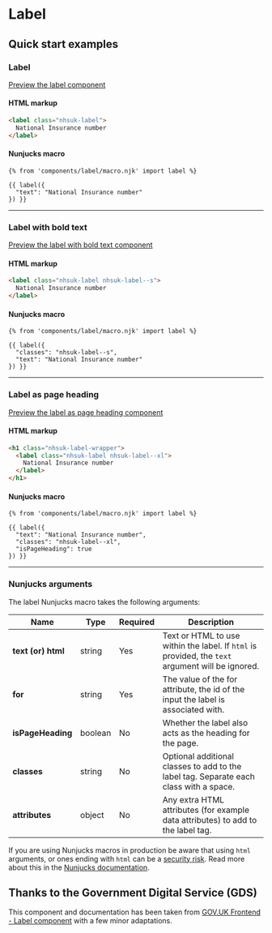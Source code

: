 # Label

## Quick start examples

### Label

[Preview the label component](https://nhsuk.github.io/nhsuk-frontend/components/label/index.html)

#### HTML markup

```html
<label class="nhsuk-label">
  National Insurance number
</label>
```

#### Nunjucks macro

```
{% from 'components/label/macro.njk' import label %}

{{ label({
  "text": "National Insurance number"
}) }}
```

---

### Label with bold text

[Preview the label with bold text component](https://nhsuk.github.io/nhsuk-frontend/components/label/bold.html)

#### HTML markup

```html
<label class="nhsuk-label nhsuk-label--s">
  National Insurance number
</label>
```

#### Nunjucks macro

```
{% from 'components/label/macro.njk' import label %}

{{ label({
  "classes": "nhsuk-label--s",
  "text": "National Insurance number"
}) }}
```

---

### Label as page heading

[Preview the label as page heading component](https://nhsuk.github.io/nhsuk-frontend/components/label/page-heading.html)

#### HTML markup

```html
<h1 class="nhsuk-label-wrapper">
  <label class="nhsuk-label nhsuk-label--xl">
    National Insurance number
  </label>
</h1>
```

#### Nunjucks macro

```
{% from 'components/label/macro.njk' import label %}

{{ label({
  "text": "National Insurance number",
  "classes": "nhsuk-label--xl",
  "isPageHeading": true
}) }}
```

---

### Nunjucks arguments

The label Nunjucks macro takes the following arguments:

| Name               | Type    | Required | Description                                                                                       |
| ------------------ | ------- | -------- | ------------------------------------------------------------------------------------------------- |
| **text (or) html** | string  | Yes      | Text or HTML to use within the label. If `html` is provided, the `text` argument will be ignored. |
| **for**            | string  | Yes      | The value of the for attribute, the id of the input the label is associated with.                 |
| **isPageHeading**  | boolean | No       | Whether the label also acts as the heading for the page.                                          |
| **classes**        | string  | No       | Optional additional classes to add to the label tag. Separate each class with a space.            |
| **attributes**     | object  | No       | Any extra HTML attributes (for example data attributes) to add to the label tag.                  |

If you are using Nunjucks macros in production be aware that using `html` arguments, or ones ending with `html` can be a [security risk](https://developer.mozilla.org/en-US/docs/Glossary/Cross-site_scripting). Read more about this in the [Nunjucks documentation](https://mozilla.github.io/nunjucks/api.html#user-defined-templates-warning).

## Thanks to the Government Digital Service (GDS)

This component and documentation has been taken from [GOV.UK Frontend - Label component](https://github.com/alphagov/govuk-frontend/tree/main/package/govuk/components/label) with a few minor adaptations.
